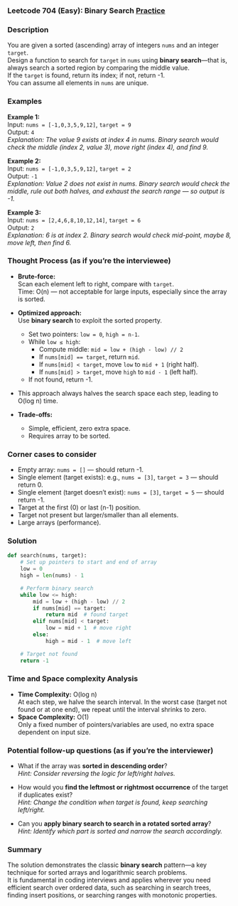 ### Leetcode 704 (Easy): Binary Search [Practice](https://leetcode.com/problems/binary-search)

### Description  
You are given a sorted (ascending) array of integers `nums` and an integer `target`.  
Design a function to search for `target` in `nums` using **binary search**—that is, always search a sorted region by comparing the middle value.  
If the `target` is found, return its index; if not, return -1.  
You can assume all elements in `nums` are unique.

### Examples  

**Example 1:**  
Input: `nums = [-1,0,3,5,9,12]`, `target = 9`  
Output: `4`  
*Explanation: The value 9 exists at index 4 in nums. Binary search would check the middle (index 2, value 3), move right (index 4), and find 9.*

**Example 2:**  
Input: `nums = [-1,0,3,5,9,12]`, `target = 2`  
Output: `-1`  
*Explanation: Value 2 does not exist in nums. Binary search would check the middle, rule out both halves, and exhaust the search range — so output is -1.*

**Example 3:**  
Input: `nums = [2,4,6,8,10,12,14]`, `target = 6`  
Output: `2`  
*Explanation: 6 is at index 2. Binary search would check mid-point, maybe 8, move left, then find 6.*

### Thought Process (as if you’re the interviewee)  
- **Brute-force:**  
  Scan each element left to right, compare with `target`.  
  Time: O(n) — not acceptable for large inputs, especially since the array is sorted.

- **Optimized approach:**  
  Use **binary search** to exploit the sorted property.  
  - Set two pointers: `low = 0`, `high = n-1`.
  - While `low ≤ high`:
    - Compute middle: `mid = low + (high - low) // 2`
    - If `nums[mid] == target`, return `mid`.
    - If `nums[mid] < target`, move `low` to `mid + 1` (right half).
    - If `nums[mid] > target`, move `high` to `mid - 1` (left half).
  - If not found, return -1.

- This approach always halves the search space each step, leading to O(log n) time.
- **Trade-offs:**  
  - Simple, efficient, zero extra space.
  - Requires array to be sorted.

### Corner cases to consider  
- Empty array: `nums = []` — should return -1.
- Single element (target exists): e.g., `nums = [3]`, `target = 3` — should return 0.
- Single element (target doesn’t exist): `nums = [3]`, `target = 5` — should return -1.
- Target at the first (0) or last (n-1) position.
- Target not present but larger/smaller than all elements.
- Large arrays (performance).

### Solution

```python
def search(nums, target):
    # Set up pointers to start and end of array
    low = 0
    high = len(nums) - 1

    # Perform binary search
    while low <= high:
        mid = low + (high - low) // 2
        if nums[mid] == target:
            return mid  # found target
        elif nums[mid] < target:
            low = mid + 1  # move right
        else:
            high = mid - 1  # move left

    # Target not found
    return -1
```

### Time and Space complexity Analysis  

- **Time Complexity:** O(log n)  
  At each step, we halve the search interval. In the worst case (target not found or at one end), we repeat until the interval shrinks to zero.
- **Space Complexity:** O(1)  
  Only a fixed number of pointers/variables are used, no extra space dependent on input size.

### Potential follow-up questions (as if you’re the interviewer)  

- What if the array was **sorted in descending order**?  
  *Hint: Consider reversing the logic for left/right halves.*

- How would you **find the leftmost or rightmost occurrence** of the target if duplicates exist?  
  *Hint: Change the condition when target is found, keep searching left/right.*

- Can you **apply binary search to search in a rotated sorted array**?  
  *Hint: Identify which part is sorted and narrow the search accordingly.*

### Summary
The solution demonstrates the classic **binary search** pattern—a key technique for sorted arrays and logarithmic search problems.  
It is fundamental in coding interviews and applies wherever you need efficient search over ordered data, such as searching in search trees, finding insert positions, or searching ranges with monotonic properties.